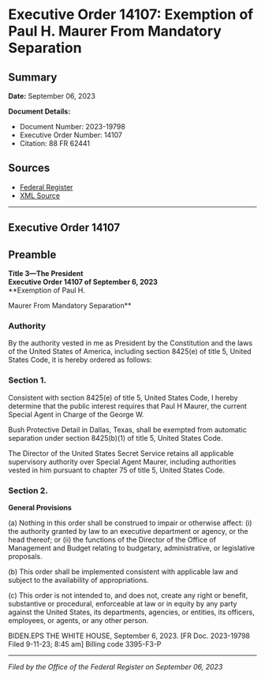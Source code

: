 # Executive Order 14107: Exemption of Paul H. Maurer From Mandatory Separation

## Summary

**Date:** September 06, 2023

**Document Details:**
- Document Number: 2023-19798
- Executive Order Number: 14107
- Citation: 88 FR 62441

## Sources
- [Federal Register](https://www.federalregister.gov/documents/2023/09/12/2023-19798/exemption-of-paul-h-maurer-from-mandatory-separation)
- [XML Source](https://www.federalregister.gov/documents/full_text/xml/2023/09/12/2023-19798.xml)

---

## Executive Order 14107

## Preamble

**Title 3—The President**  
**Executive Order 14107 of September 6, 2023**  
**Exemption of Paul H.

Maurer From Mandatory Separation**

### Authority

By the authority vested in me as President by the Constitution and the laws of the United States of America, including section 8425(e) of title 5, United States Code, it is hereby ordered as follows:
### Section 1.

Consistent with section 8425(e) of title 5, United States Code, I hereby determine that the public interest requires that Paul H Maurer, the current Special Agent in Charge of the George W.

Bush Protective Detail in Dallas, Texas, shall be exempted from automatic separation under section 8425(b)(1) of title 5, United States Code.

The Director of the United States Secret Service retains all applicable supervisory authority over Special Agent Maurer, including authorities vested in him pursuant to chapter 75 of title 5, United States Code.
### Section 2.

**General Provisions**

(a) Nothing in this order shall be construed to impair or otherwise affect:
    (i) the authority granted by law to an executive department or agency, or the head thereof; or
    (ii) the functions of the Director of the Office of Management and Budget relating to budgetary, administrative, or legislative proposals.

(b) This order shall be implemented consistent with applicable law and subject to the availability of appropriations.

(c) This order is not intended to, and does not, create any right or benefit, substantive or procedural, enforceable at law or in equity by any party against the United States, its departments, agencies, or entities, its officers, employees, or agents, or any other person.

BIDEN.EPS
THE WHITE HOUSE,
September 6, 2023.
[FR Doc. 2023-19798 
Filed 9-11-23; 8:45 am]
Billing code 3395-F3-P

---

*Filed by the Office of the Federal Register on September 06, 2023*
